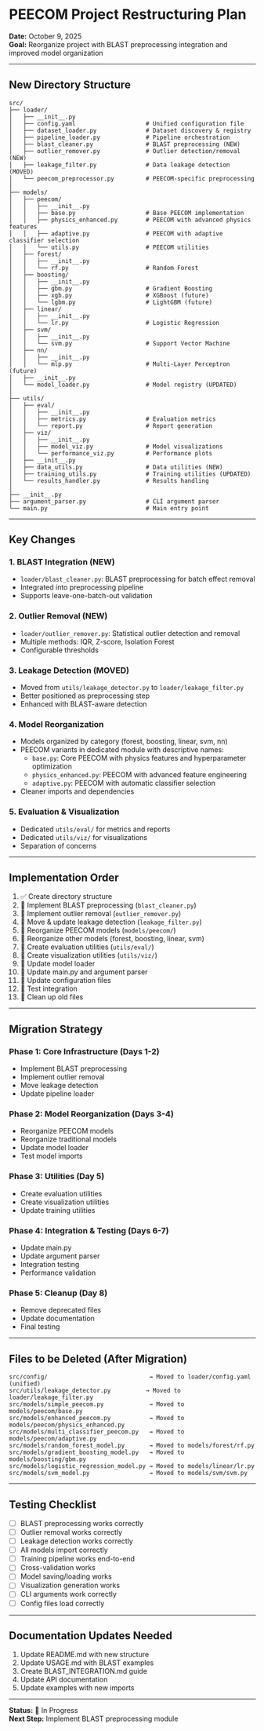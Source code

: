 # PEECOM Project Restructuring Plan

**Date:** October 9, 2025  
**Goal:** Reorganize project with BLAST preprocessing integration and improved model organization

---

## New Directory Structure

```
src/
├── loader/
│   ├── __init__.py
│   ├── config.yaml                    # Unified configuration file
│   ├── dataset_loader.py              # Dataset discovery & registry
│   ├── pipeline_loader.py             # Pipeline orchestration
│   ├── blast_cleaner.py               # BLAST preprocessing (NEW)
│   ├── outlier_remover.py             # Outlier detection/removal (NEW)
│   ├── leakage_filter.py              # Data leakage detection (MOVED)
│   └── peecom_preprocessor.py         # PEECOM-specific preprocessing
│
├── models/
│   ├── peecom/
│   │   ├── __init__.py
│   │   ├── base.py                    # Base PEECOM implementation
│   │   ├── physics_enhanced.py        # PEECOM with advanced physics features
│   │   ├── adaptive.py                # PEECOM with adaptive classifier selection
│   │   └── utils.py                   # PEECOM utilities
│   ├── forest/
│   │   ├── __init__.py
│   │   └── rf.py                      # Random Forest
│   ├── boosting/
│   │   ├── __init__.py
│   │   ├── gbm.py                     # Gradient Boosting
│   │   ├── xgb.py                     # XGBoost (future)
│   │   └── lgbm.py                    # LightGBM (future)
│   ├── linear/
│   │   ├── __init__.py
│   │   └── lr.py                      # Logistic Regression
│   ├── svm/
│   │   ├── __init__.py
│   │   └── svm.py                     # Support Vector Machine
│   ├── nn/
│   │   ├── __init__.py
│   │   └── mlp.py                     # Multi-Layer Perceptron (future)
│   ├── __init__.py
│   └── model_loader.py                # Model registry (UPDATED)
│
├── utils/
│   ├── eval/
│   │   ├── __init__.py
│   │   ├── metrics.py                 # Evaluation metrics
│   │   └── report.py                  # Report generation
│   ├── viz/
│   │   ├── __init__.py
│   │   ├── model_viz.py               # Model visualizations
│   │   └── performance_viz.py         # Performance plots
│   ├── __init__.py
│   ├── data_utils.py                  # Data utilities (NEW)
│   ├── training_utils.py              # Training utilities (UPDATED)
│   └── results_handler.py             # Results handling
│
├── __init__.py
├── argument_parser.py                 # CLI argument parser
└── main.py                            # Main entry point
```

---

## Key Changes

### 1. **BLAST Integration** (NEW)

- `loader/blast_cleaner.py`: BLAST preprocessing for batch effect removal
- Integrated into preprocessing pipeline
- Supports leave-one-batch-out validation

### 2. **Outlier Removal** (NEW)

- `loader/outlier_remover.py`: Statistical outlier detection and removal
- Multiple methods: IQR, Z-score, Isolation Forest
- Configurable thresholds

### 3. **Leakage Detection** (MOVED)

- Moved from `utils/leakage_detector.py` to `loader/leakage_filter.py`
- Better positioned as preprocessing step
- Enhanced with BLAST-aware detection

### 4. **Model Reorganization**

- Models organized by category (forest, boosting, linear, svm, nn)
- PEECOM variants in dedicated module with descriptive names:
  - `base.py`: Core PEECOM with physics features and hyperparameter optimization
  - `physics_enhanced.py`: PEECOM with advanced feature engineering
  - `adaptive.py`: PEECOM with automatic classifier selection
- Cleaner imports and dependencies

### 5. **Evaluation & Visualization**

- Dedicated `utils/eval/` for metrics and reports
- Dedicated `utils/viz/` for visualizations
- Separation of concerns

---

## Implementation Order

1. ✅ Create directory structure
2. 🔄 Implement BLAST preprocessing (`blast_cleaner.py`)
3. 🔄 Implement outlier removal (`outlier_remover.py`)
4. 🔄 Move & update leakage detection (`leakage_filter.py`)
5. 🔄 Reorganize PEECOM models (`models/peecom/`)
6. 🔄 Reorganize other models (forest, boosting, linear, svm)
7. 🔄 Create evaluation utilities (`utils/eval/`)
8. 🔄 Create visualization utilities (`utils/viz/`)
9. 🔄 Update model loader
10. 🔄 Update main.py and argument parser
11. 🔄 Update configuration files
12. 🔄 Test integration
13. 🧹 Clean up old files

---

## Migration Strategy

### Phase 1: Core Infrastructure (Days 1-2)

- Implement BLAST preprocessing
- Implement outlier removal
- Move leakage detection
- Update pipeline loader

### Phase 2: Model Reorganization (Days 3-4)

- Reorganize PEECOM models
- Reorganize traditional models
- Update model loader
- Test model imports

### Phase 3: Utilities (Day 5)

- Create evaluation utilities
- Create visualization utilities
- Update training utilities

### Phase 4: Integration & Testing (Days 6-7)

- Update main.py
- Update argument parser
- Integration testing
- Performance validation

### Phase 5: Cleanup (Day 8)

- Remove deprecated files
- Update documentation
- Final testing

---

## Files to be Deleted (After Migration)

```
src/config/                             → Moved to loader/config.yaml (unified)
src/utils/leakage_detector.py          → Moved to loader/leakage_filter.py
src/models/simple_peecom.py             → Moved to models/peecom/base.py
src/models/enhanced_peecom.py           → Moved to models/peecom/physics_enhanced.py
src/models/multi_classifier_peecom.py   → Moved to models/peecom/adaptive.py
src/models/random_forest_model.py       → Moved to models/forest/rf.py
src/models/gradient_boosting_model.py   → Moved to models/boosting/gbm.py
src/models/logistic_regression_model.py → Moved to models/linear/lr.py
src/models/svm_model.py                 → Moved to models/svm/svm.py
```

---

## Testing Checklist

- [ ] BLAST preprocessing works correctly
- [ ] Outlier removal works correctly
- [ ] Leakage detection works correctly
- [ ] All models import correctly
- [ ] Training pipeline works end-to-end
- [ ] Cross-validation works
- [ ] Model saving/loading works
- [ ] Visualization generation works
- [ ] CLI arguments work correctly
- [ ] Config files load correctly

---

## Documentation Updates Needed

1. Update README.md with new structure
2. Update USAGE.md with BLAST examples
3. Create BLAST_INTEGRATION.md guide
4. Update API documentation
5. Update examples with new imports

---

**Status:** 🔄 In Progress  
**Next Step:** Implement BLAST preprocessing module
